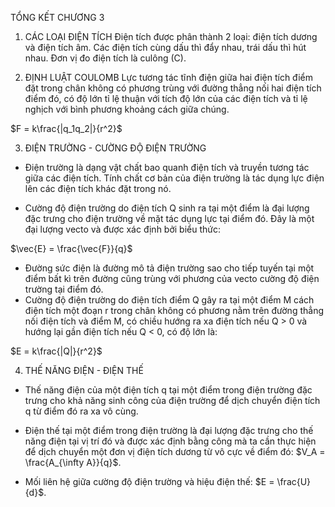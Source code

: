 TỔNG KẾT CHƯƠNG 3

1. CÁC LOẠI ĐIỆN TÍCH
Điện tích được phân thành 2 loại: điện tích dương và điện tích âm. Các điện tích cùng dấu thì đẩy nhau, trái dấu thì hút nhau. Đơn vị đo điện tích là culông (C).

2. ĐỊNH LUẬT COULOMB
Lực tương tác tĩnh điện giữa hai điện tích điểm đặt trong chân không có phương trùng với đường thẳng nối hai điện tích điểm đó, có độ lớn tỉ lệ thuận với tích độ lớn của các điện tích và tỉ lệ nghịch với bình phương khoảng cách giữa chúng.

$F = k\frac{|q_1q_2|}{r^2}$

3. ĐIỆN TRƯỜNG - CƯỜNG ĐỘ ĐIỆN TRƯỜNG
- Điện trường là dạng vật chất bao quanh điện tích và truyền tương tác giữa các điện tích. Tính chất cơ bản của điện trường là tác dụng lực điện lên các điện tích khác đặt trong nó.

- Cường độ điện trường do điện tích Q sinh ra tại một điểm là đại lượng đặc trưng cho điện trường về mặt tác dụng lực tại điểm đó. Đây là một đại lượng vecto và được xác định bởi biểu thức:

$\vec{E} = \frac{\vec{F}}{q}$

- Đường sức điện là đường mô tả điện trường sao cho tiếp tuyến tại một điểm bất kì trên đường cũng trùng với phương của vecto cường độ điện trường tại điểm đó.
- Cường độ điện trường do điện tích điểm Q gây ra tại một điểm M cách điện tích một đoạn r trong chân không có phương nằm trên đường thẳng nối điện tích và điểm M, có chiều hướng ra xa điện tích nếu Q > 0 và hướng lại gần điện tích nếu Q < 0, có độ lớn là:

$E = k\frac{|Q|}{r^2}$

4. THẾ NĂNG ĐIỆN - ĐIỆN THẾ
- Thế năng điện của một điện tích q tại một điểm trong điện trường đặc trưng cho khả năng sinh công của điện trường để dịch chuyển điện tích q từ điểm đó ra xa vô cùng.

- Điện thế tại một điểm trong điện trường là đại lượng đặc trưng cho thế năng điện tại vị trí đó và được xác định bằng công mà ta cần thực hiện để dịch chuyển một đơn vị điện tích dương từ vô cực về điểm đó: $V_A = \frac{A_{\infty A}}{q}$.

- Mối liên hệ giữa cường độ điện trường và hiệu điện thế: $E = \frac{U}{d}$.